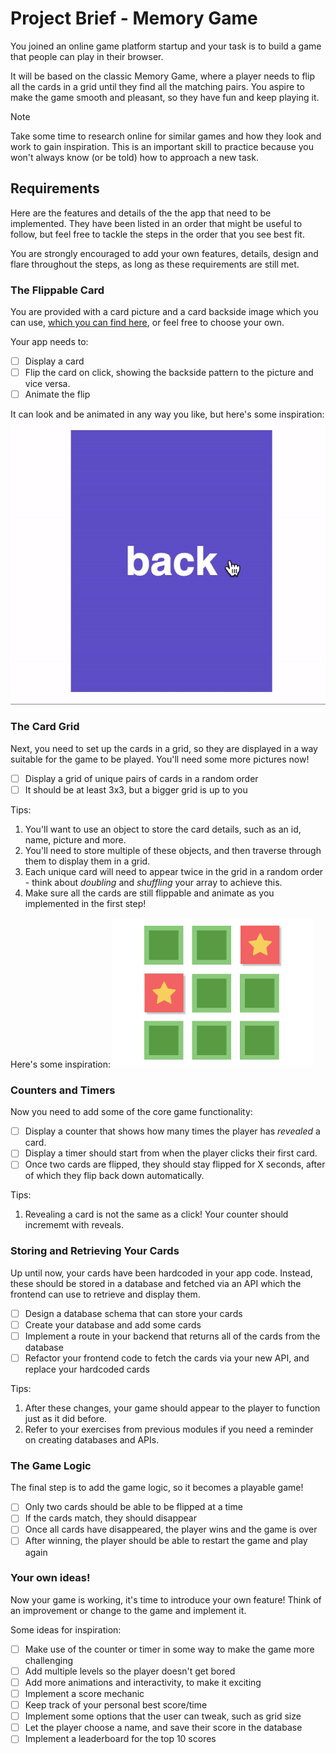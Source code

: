 # Project Brief - Memory Game

You joined an online game platform startup and your task is to build a game that people can play in their browser.

It will be based on the classic Memory Game, where a player needs to flip all the cards in a grid until they find all the matching pairs. You aspire to make the game smooth and pleasant, so they have fun and keep playing it.

> [!NOTE]
> Take some time to research online for similar games and how they look and work to gain inspiration. This is an important skill to practice because you won't always know (or be told) how to approach a new task.

## Requirements

Here are the features and details of the the app that need to be implemented. They have been listed in an order that might be useful to follow, but feel free to tackle the steps in the order that you see best fit.

You are strongly encouraged to add your own features, details, design and flare throughout the steps, as long as these requirements are still met.

### The Flippable Card

You are provided with a card picture and a card backside image which you can use, [which you can find here](./assets/card/), or feel free to choose your own.

Your app needs to:

- [ ] Display a card
- [ ] Flip the card on click, showing the backside pattern to the picture and vice versa.
- [ ] Animate the flip

It can look and be animated in any way you like, but here's some inspiration:
![screenshot](./assets/memory-game-card-flip.gif)

### The Card Grid

Next, you need to set up the cards in a grid, so they are displayed in a way suitable for the game to be played. You'll need some more pictures now!

- [ ] Display a grid of unique pairs of cards in a random order
- [ ] It should be at least 3x3, but a bigger grid is up to you

Tips:

1. You'll want to use an object to store the card details, such as an id, name, picture and more.
2. You'll need to store multiple of these objects, and then traverse through them to display them in a grid.
3. Each unique card will need to appear twice in the grid in a random order - think about _doubling_ and _shuffling_ your array to achieve this.
4. Make sure all the cards are still flippable and animate as you implemented in the first step!

Here's some inspiration:
![screenshot](./assets/memory-game-grid.png)

### Counters and Timers

Now you need to add some of the core game functionality:

- [ ] Display a counter that shows how many times the player has _revealed_ a card.
- [ ] Display a timer should start from when the player clicks their first card.
- [ ] Once two cards are flipped, they should stay flipped for X seconds, after of which they flip back down automatically.

Tips:

1. Revealing a card is not the same as a click! Your counter should incrememt with reveals.

### Storing and Retrieving Your Cards

Up until now, your cards have been hardcoded in your app code. Instead, these should be stored in a database and fetched via an API which the frontend can use to retrieve and display them.

- [ ] Design a database schema that can store your cards
- [ ] Create your database and add some cards
- [ ] Implement a route in your backend that returns all of the cards from the database
- [ ] Refactor your frontend code to fetch the cards via your new API, and replace your hardcoded cards

Tips:

1. After these changes, your game should appear to the player to function just as it did before.
2. Refer to your exercises from previous modules if you need a reminder on creating databases and APIs.

### The Game Logic

The final step is to add the game logic, so it becomes a playable game!

- [ ] Only two cards should be able to be flipped at a time
- [ ] If the cards match, they should disappear
- [ ] Once all cards have disappeared, the player wins and the game is over
- [ ] After winning, the player should be able to restart the game and play again

### Your own ideas!

Now your game is working, it's time to introduce your own feature! Think of an improvement or change to the game and implement it.

Some ideas for inspiration:

- [ ] Make use of the counter or timer in some way to make the game more challenging
- [ ] Add multiple levels so the player doesn't get bored
- [ ] Add more animations and interactivity, to make it exciting
- [ ] Implement a score mechanic
- [ ] Keep track of your personal best score/time
- [ ] Implement some options that the user can tweak, such as grid size
- [ ] Let the player choose a name, and save their score in the database
- [ ] Implement a leaderboard for the top 10 scores

